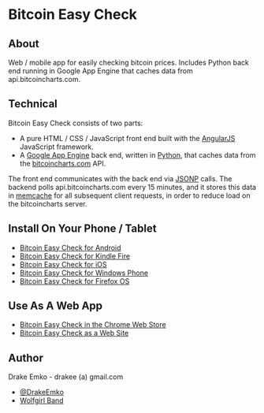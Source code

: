 # Bitcoin Easy Check

## About
Web / mobile app for easily checking bitcoin prices. Includes Python back end running in Google App Engine that caches data from api.bitcoincharts.com.

## Technical
Bitcoin Easy Check consists of two parts:
* A pure HTML / CSS / JavaScript front end built with the [AngularJS](http://angularjs.org/) JavaScript framework.
* A [Google App Engine](https://developers.google.com/appengine/) back end, written in [Python](http://www.python.org/), that caches data from the [bitcoincharts.com](http://bitcoincharts.com/) API.

The front end communicates with the back end via [JSONP](http://en.wikipedia.org/wiki/JSONP) calls. The backend polls api.bitcoincharts.com every 15 minutes, and it stores this data in [memcache](https://developers.google.com/appengine/docs/python/memcache/) for all subsequent client requests, in order to reduce load on the bitcoincharts server.

## Install On Your Phone / Tablet
* [Bitcoin Easy Check for Android](https://play.google.com/store/apps/details?id=net.edrake.bitcoineasycheck)
* [Bitcoin Easy Check for Kindle Fire](http://www.amazon.com/Drake-Emko-Bitcoin-Easy-Check/dp/B00H8KQZU4/ref=sr_1_1?s=mobile-apps&ie=UTF8&qid=1386772951&sr=1-1&keywords=bitcoin+easy+check)
* [Bitcoin Easy Check for iOS](https://itunes.apple.com/us/app/bitcoin-easy-check/id780336876?ls=1&mt=8)
* [Bitcoin Easy Check for Windows Phone](http://www.windowsphone.com/en-us/store/app/bitcoin-easy-check/c8c6bf89-1660-4025-9b92-799591f4e491)
* [Bitcoin Easy Check for Firefox OS](https://marketplace.firefox.com/app/bitcoin-easy-check)

## Use As A Web App
* [Bitcoin Easy Check in the Chrome Web Store](https://chrome.google.com/webstore/detail/bitcoin-easy-check/dimfclahciiblaklehjikenimaafpaef)
* [Bitcoin Easy Check as a Web Site](http://d26tzgk0gx1hwh.cloudfront.net/main.html)

## Author
Drake Emko - drakee (a) gmail.com
* [@DrakeEmko](https://twitter.com/DrakeEmko)
* [Wolfgirl Band](http://wolfgirl.bandcamp.com/)

